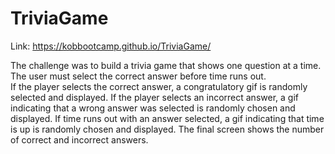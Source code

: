 # TriviaGame

Link: https://kobbootcamp.github.io/TriviaGame/

The challenge was to build a trivia game that shows one question at a time.  The user must select the correct answer before time runs out.  
If the player selects the correct answer, a congratulatory gif is randomly selected and displayed.
If the player selects an incorrect answer, a gif indicating that a wrong answer was selected is randomly chosen and displayed.
If time runs out with an answer selected, a gif indicating that time is up is randomly chosen and displayed.
The final screen shows the number of correct and incorrect answers.